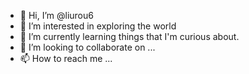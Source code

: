 - 👋 Hi, I’m @liurou6
- 👀 I’m interested in exploring the world
- 🌱 I’m currently learning things that I'm curious about. 
- 💞️ I’m looking to collaborate on ... 
- 📫 How to reach me ...

<!---
liurou6/liurou6 is a ✨ special ✨ repository because its `README.md` (this file) appears on your GitHub profile.
You can click the Preview link to take a look at your changes.
--->
